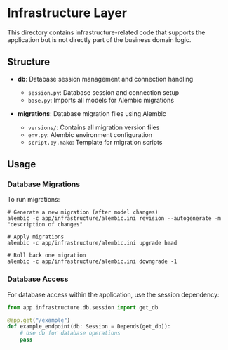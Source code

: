 # Infrastructure Layer

This directory contains infrastructure-related code that supports the application but is not directly part of the business domain logic.

## Structure

- **db**: Database session management and connection handling
  - `session.py`: Database session and connection setup
  - `base.py`: Imports all models for Alembic migrations
  
- **migrations**: Database migration files using Alembic
  - `versions/`: Contains all migration version files
  - `env.py`: Alembic environment configuration
  - `script.py.mako`: Template for migration scripts

## Usage

### Database Migrations

To run migrations:

```shell
# Generate a new migration (after model changes)
alembic -c app/infrastructure/alembic.ini revision --autogenerate -m "description of changes"

# Apply migrations
alembic -c app/infrastructure/alembic.ini upgrade head

# Roll back one migration
alembic -c app/infrastructure/alembic.ini downgrade -1
```

### Database Access

For database access within the application, use the session dependency:

```python
from app.infrastructure.db.session import get_db

@app.get("/example")
def example_endpoint(db: Session = Depends(get_db)):
    # Use db for database operations
    pass
``` 